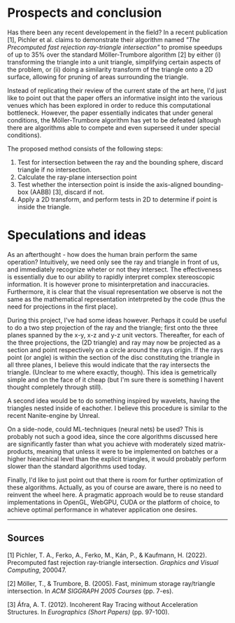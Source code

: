 # Prospects and conclusion

Has there been any recent developement in the field? In a recent publication [1], Pichler et al. claims to demonstrate their algorithm named *"The Precomputed fast rejection ray-triangle intersection"* to promise speedups of up to 35% over the standard Möller-Trumbore algorithm [2] by either (i) transforming the triangle into a unit triangle, simplifying certain aspects of the problem, or (ii) doing a similarity transform of the triangle onto a 2D surface, allowing for pruning of areas surrounding the triangle.

Instead of replicating their review of the current state of the art here, I'd just like to point out that the paper offers an informative insight into the various venues which has been explored in order to reduce this computational bottleneck. However, the paper essentially indicates that under general conditions, the Möller-Trumbore algorithm has yet to be defeated (altough there are algorithms able to compete and even superseed it under special conditions).

The proposed method consists of the following steps:
1. Test for intersection between the ray and the bounding sphere, discard triangle if no intersection.
2. Calculate the ray-plane intersection point
3. Test whether the intersection point is inside the axis-aligned bounding-box (AABB) [3], discard if not.
4. Apply a 2D transform, and perform tests in 2D to determine if point is inside the triangle.


# Speculations and ideas

As an afterthought - how does the human brain perform the same operation? Intuitively, we need only see the ray and triangle in front of us, and immediately recognize wheter or not they intersect. The effectiveness is essentially due to our ability to rapidly interpret complex stereoscopic information. It is however prone to misinterpretation and inaccuracies. Furthermore, it is clear that the visual representation we observe is not the same as the mathematical representation intetrpreted by the code (thus the need for projections in the first place).

During this project, I've had some ideas however. Perhaps it could be useful to do a two step projection of the ray and the triangle; first onto the three planes spanned by the x-y, x-z and y-z unit vectors. Thereafter, for each of the three projections, the (2D triangle) and ray may now be projected as a section and point respectively on a circle around the rays origin. If the rays point (or angle) is within the section of the disc constituting the triangle in all three planes, I believe this would indicate that the ray intersects the triangle. (Unclear to me where exactly, though). This idea is gemetrically simple and on the face of it cheap (but I'm sure there is something I havent thought completely through still).

A second idea would be to do something inspired by wavelets, having the triangles nested inside of eachother. I believe this procedure is similar to the recent Nanite-engine by Unreal.

On a side-node, could ML-techniques (neural nets) be used? This is probably not such a good idea, since the core algorithms discussed here are significantly faster than what you achieve with moderately sized matrix-products, meaning that unless it were to be implemented on batches or a higher hiearchical level than the explicit triangles, it would probably perform slower than the standard algorithms used today. 

Finally, I'd like to just point out that there is room for further optimization of these algorithms. Actually, as you of course are aware, there is no need to reinvent the wheel here. A pragmatic approach would be to reuse standard implementations in OpenGL, WebGPU, CUDA or the platform of choice, to achieve optimal performance in whatever application one desires. 

---

## Sources

[1] Pichler, T. A., Ferko, A., Ferko, M., Kán, P., & Kaufmann, H. (2022). Precomputed fast rejection ray-triangle intersection. _Graphics and Visual Computing_, 200047.

[2] Möller, T., & Trumbore, B. (2005). Fast, minimum storage ray/triangle intersection. In _ACM SIGGRAPH 2005 Courses_ (pp. 7-es).

[3] Áfra, A. T. (2012). Incoherent Ray Tracing without Acceleration Structures. In _Eurographics (Short Papers)_ (pp. 97-100).





